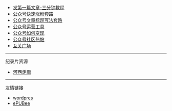 <!-- docs/_sidebar.md -->
* [发第一篇文章-三分钟教程](发第一篇文章-三分钟教程.md)
* [公众号快速涨粉套路](公众号快速涨粉套路.md)
* [公众号文章标题写法套路](公众号文章标题写法套路.md)
* [公众号运营工具](公众号运营工具.md)
* [公众号如何变现](公众号如何变现.md)
* [公众号社区热帖](公众号社区热帖.md)
* [互关广场](互关广场.md)
---
纪录片资源
* [河西走廊](河西走廊.md)
---
友情链接
* [wordpres](https://yonganwang.wordpress.com/)
* [ePUBee](http://cn.epubee.com/books/)